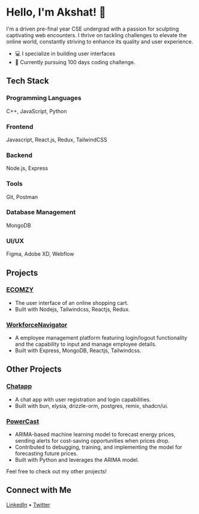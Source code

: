 # Hello, I'm Akshat! 👋

I'm a driven pre-final year CSE undergrad with a passion for sculpting captivating web encounters. I thrive on tackling challenges to elevate the online world, constantly striving to enhance its quality and user experience.

- 💻 I specialize in building user interfaces
- 🚀 Currently pursuing 100 days coding challenge.

## Tech Stack

### Programming Languages
C++, JavaScript, Python

### Frontend
Javascript, React.js, Redux, TailwindCSS

### Backend
Node.js, Express

### Tools
Git, Postman

### Database Management
MongoDB

### UI/UX
Figma, Adobe XD, Webflow

## Projects

### [ECOMZY](https://shopping-cart-webapp.vercel.app/)
- The user interface of an online shopping cart.
- Built with Nodejs, Tailwindcss, Reactjs, Redux.

### [WorkforceNavigator](https://github.com/abhi-yo/employeeManagementSystem)
- A employee management platform featuring login/logout functionality and the capability to input and manage employee details.
- Built with Express, MongoDB, Reactjs, Tailwindcss.

## Other Projects

### [Chatapp](https://github.com/mhmdsami/chat)
- A chat app with user registration and login capabilities.
- Built with bun, elysia, drizzle-orm, postgres, remix, shadcn/ui.

### [PowerCast](https://github.com/Huloiarnata/Energy-Price-Prediction)
- ARIMA-based machine learning model to forecast energy prices, sending alerts for cost-saving opportunities when prices drop.
- Contributed to debugging, training, and implementing the model for forecasting future prices.
- Built with Python and leverages the ARIMA model.

Feel free to check out my other projects!

## Connect with Me

[LinkedIn](https://www.linkedin.com/in/singh-akshat/) • [Twitter](https://twitter.com/AkshatSingh_s) 
